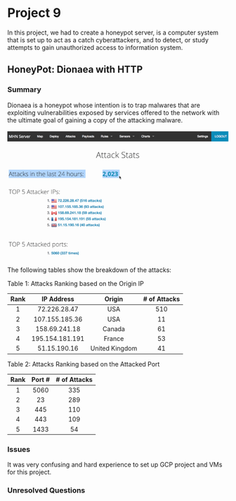 # Project 9 
In this project, we had to create a honeypot server, is a computer system that is set up to act as a catch cyberattackers, and to detect, or study attempts to gain unauthorized access to information system.


## HoneyPot: Dionaea with HTTP
### Summary
Dionaea is a honeypot whose intention is to trap malwares that are exploiting vulnerabilities exposed by services offered to the network with the ultimate goal of gaining a copy of the attacking malware.

![](/assest/main.gif?raw=true)

The following tables show the breakdown of the attacks:

Table 1: Attacks Ranking based on the Origin IP

| Rank |    IP Address   | Origin         | # of Attacks |
|:----:|:---------------:|:--------------:|:------------:|
| 1    |72.226.28.47     | USA            | 510          |
| 2    |107.155.185.36   | USA            | 11           |
| 3    |158.69.241.18    | Canada         | 61           |
| 4    |195.154.181.191  | France         | 53           |
| 5    |51.15.190.16     | United Kingdom | 41           |


Table 2: Attacks Ranking based on the Attacked Port 

| Rank | Port # | # of Attacks |
|:----:|:------:|:------------:|
|   1  |  5060  |      335     |
|   2  |   23   |      289     |
|   3  |   445  |      110     |
|   4  |   443  |      109     |
|   5  |  1433  |      54      |


### Issues
It was very confusing and hard experience to set up GCP project and VMs for this project.

### Unresolved Questions
